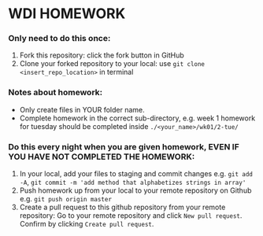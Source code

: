 # WDI HOMEWORK

### Only need to do this once:
1. Fork this repository: click the fork button in GitHub
2. Clone your forked repository to your local: use `git clone <insert_repo_location>` in terminal

### Notes about homework:
* Only create files in YOUR folder name.
* Complete homework in the correct sub-directory, e.g. week 1 homework for tuesday should be completed inside `./<your_name>/wk01/2-tue/`

### Do this every night when you are given homework, EVEN IF YOU HAVE NOT COMPLETED THE HOMEWORK:
1. In your local, add your files to staging and commit changes e.g. `git add -A`, `git commit -m 'add method that alphabetizes strings in array'`
2. Push homework up from your local to your remote repository on Github e.g. `git push origin master`
3. Create a pull request to this github repository from your remote repository: Go to your remote repository and click `New pull request`. Confirm by clicking `Create pull request`.

